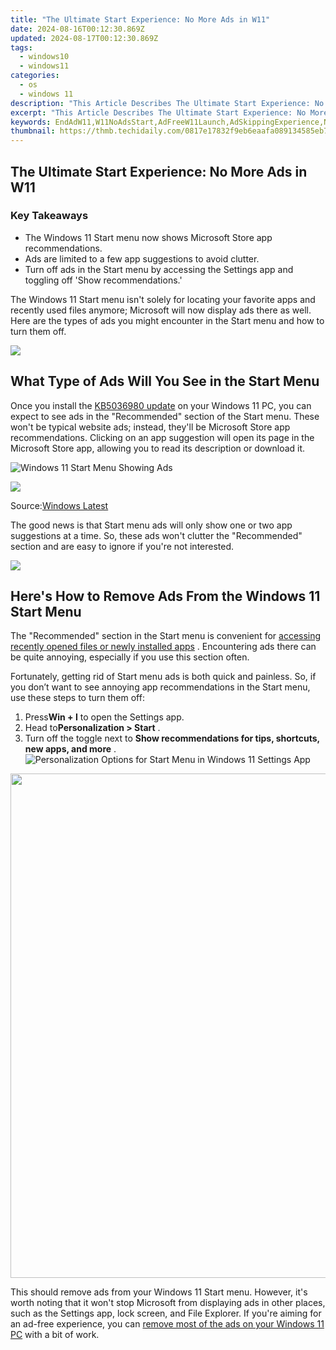 ```yaml
---
title: "The Ultimate Start Experience: No More Ads in W11"
date: 2024-08-16T00:12:30.869Z
updated: 2024-08-17T00:12:30.869Z
tags:
  - windows10
  - windows11
categories:
  - os
  - windows 11
description: "This Article Describes The Ultimate Start Experience: No More Ads in W11"
excerpt: "This Article Describes The Ultimate Start Experience: No More Ads in W11"
keywords: EndAdW11,W11NoAdsStart,AdFreeW11Launch,AdSkippingExperience,NoMoreW11Ads,StartWithoutAdsW11,W11AdlessBeginning
thumbnail: https://thmb.techidaily.com/0817e17832f9eb6eaafa089134585eb7da7e6eb5282db756bf22aa798c8924ed.jpg
---
```


## The Ultimate Start Experience: No More Ads in W11

### Key Takeaways

* The Windows 11 Start menu now shows Microsoft Store app recommendations.
* Ads are limited to a few app suggestions to avoid clutter.
* Turn off ads in the Start menu by accessing the Settings app and toggling off 'Show recommendations.'

 The Windows 11 Start menu isn't solely for locating your favorite apps and recently used files anymore; Microsoft will now display ads there as well. Here are the types of ads you might encounter in the Start menu and how to turn them off.

<!-- affiliate ads begin -->
<a href="https://shop.copernic.com/order/checkout.php?PRODS=41033095&QTY=1&AFFILIATE=108875&CART=1"><img src="https://secure.2checkout.com/images/merchant/8d30aa96e72440759f74bd2306c1fa3d/Copernic-2023-Affiliate-728x90-Advanced-3YR.png" border="0"></a>
<!-- affiliate ads end -->
## What Type of Ads Will You See in the Start Menu

 Once you install the [KB5036980 update](https://support.microsoft.com/en-us/topic/april-23-2024-kb5036980-os-builds-22621-3527-and-22631-3527-preview-5a0d6c49-e42e-4eb4-8541-33a7139281ed) on your Windows 11 PC, you can expect to see ads in the "Recommended" section of the Start menu. These won't be typical website ads; instead, they'll be Microsoft Store app recommendations. Clicking on an app suggestion will open its page in the Microsoft Store app, allowing you to read its description or download it.

![Windows 11 Start Menu Showing Ads](https://static1.makeuseofimages.com/wordpress/wp-content/uploads/2024/05/windows-11-start-menu-showing-ads.jpg)
<!-- affiliate ads begin -->
<a href="https://shop.copernic.com/order/checkout.php?PRODS=41033101&QTY=1&AFFILIATE=108875&CART=1"><img src="https://secure.2checkout.com/images/merchant/8d30aa96e72440759f74bd2306c1fa3d/Copernic-2023-Affiliate-728x90-Elite.png" border="0"></a>
<!-- affiliate ads end -->

 Source:[Windows Latest](https://www.windowslatest.com/2024/04/24/windows-11-kb5036980-turns-on-start-menu-ads-direct-download-msu/)

 The good news is that Start menu ads will only show one or two app suggestions at a time. So, these ads won't clutter the "Recommended" section and are easy to ignore if you're not interested.

<!-- affiliate ads begin -->
<a href="https://store.revouninstaller.com/order/checkout.php?PRODS=28010250&QTY=1&AFFILIATE=108875&CART=1"><img src="https://secure.avangate.com/images/merchant/4282ec8de8c9be897e7aff4aa231b1a4/336__280a.jpg" border="0"></a>
<!-- affiliate ads end -->
## Here's How to Remove Ads From the Windows 11 Start Menu

 The "Recommended" section in the Start menu is convenient for [accessing recently opened files or newly installed apps](https://www.makeuseof.com/windows-see-recently-opened-files/) . Encountering ads there can be quite annoying, especially if you use this section often.

 Fortunately, getting rid of Start menu ads is both quick and painless. So, if you don’t want to see annoying app recommendations in the Start menu, use these steps to turn them off:

1. Press**Win + I** to open the Settings app.
2. Head to**Personalization > Start** .
3. Turn off the toggle next to **Show recommendations for tips, shortcuts, new apps, and more** .  
![Personalization Options for Start Menu in Windows 11 Settings App](https://static1.makeuseofimages.com/wordpress/wp-content/uploads/2024/05/personalization-options-for-start-menu-in-windows-11-settings-app.jpg)
<!-- affiliate ads begin -->
<a href="https://atezr.pxf.io/c/5597632/2018605/18496" target="_top" id="2018605"><img src="//a.impactradius-go.com/display-ad/18496-2018605" border="0" alt="" width="798" height="807"/></a><img height="0" width="0" src="https://imp.pxf.io/i/5597632/2018605/18496" style="position:absolute;visibility:hidden;" border="0" />
<!-- affiliate ads end -->

 This should remove ads from your Windows 11 Start menu. However, it's worth noting that it won't stop Microsoft from displaying ads in other places, such as the Settings app, lock screen, and File Explorer. If you're aiming for an ad-free experience, you can [remove most of the ads on your Windows 11 PC](http://www.makeuseof.com/windows-11-remove-ads/) with a bit of work.


<ins class="adsbygoogle"
     style="display:block"
     data-ad-format="autorelaxed"
     data-ad-client="ca-pub-7571918770474297"
     data-ad-slot="1223367746"></ins>



<ins class="adsbygoogle"
     style="display:block"
     data-ad-client="ca-pub-7571918770474297"
     data-ad-slot="8358498916"
     data-ad-format="auto"
     data-full-width-responsive="true"></ins>






